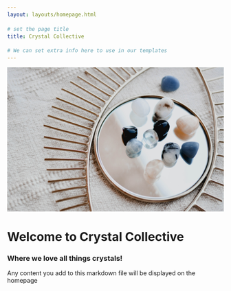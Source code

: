```yaml
---
layout: layouts/homepage.html

# set the page title
title: Crystal Collective

# We can set extra info here to use in our templates
---
```


<img src="assets/images/hero.jpg" width="800"> 

# Welcome to Crystal Collective

### Where we love all things crystals!

Any content you add to this markdown file will be displayed on the homepage 
